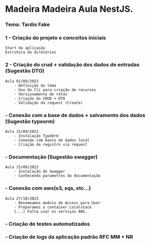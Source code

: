 # Madeira Madeira Aula NestJS.

### Tema: Tardis Fake

### 1 - Criação do projeto e conceitos iniciais
    Start da aplicação
    Estrutura de diretórios

### 2 - Criação do crud + validação dos dados de entradas (Sugestão DTO)
    Aula 01/09/2023
        - Definição do tema
        - Uso do Cli para criação de recursos
        - Versionamento de rotas
        - Criação do CRUD + DTO
        - Validação da request (Create)

### - Conexão com a base de dados + salvamento dos dados (Sugestão typeorm)
    Aula 15/09/2023
        - Instalação TypeOrm
        - Conexão com banco de dados local
        - Criação de registro via request

### - Documentação (Sugestão swagger)
    Aula 15/09/2023
        - Instalação do Swagger
        - Conhecendo parametros da documentação

### - Conexão com aws(s3, sqs, etc...)
    Aula 27/10/2023
        - Renomeamos modulo de Access para User
        - Preparamos o container Localstack
        [...] Falta usar os serviços AWS.

### - Criação de testes automatizados


### - Criação de logs da aplicação padrão RFC MM + NR
